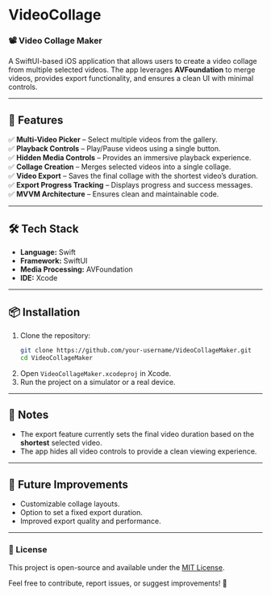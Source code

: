 # VideoCollage
### **📽 Video Collage Maker**  

A SwiftUI-based iOS application that allows users to create a video collage from multiple selected videos. The app leverages **AVFoundation** to merge videos, provides export functionality, and ensures a clean UI with minimal controls.  

---

## **🚀 Features**  
✅ **Multi-Video Picker** – Select multiple videos from the gallery.  
✅ **Playback Controls** – Play/Pause videos using a single button.  
✅ **Hidden Media Controls** – Provides an immersive playback experience.  
✅ **Collage Creation** – Merges selected videos into a single collage.  
✅ **Video Export** – Saves the final collage with the shortest video’s duration.  
✅ **Export Progress Tracking** – Displays progress and success messages.  
✅ **MVVM Architecture** – Ensures clean and maintainable code.  

---

## **🛠 Tech Stack**  
- **Language:** Swift  
- **Framework:** SwiftUI  
- **Media Processing:** AVFoundation  
- **IDE:** Xcode  

---

## **📦 Installation**  
1. Clone the repository:  
   ```bash
   git clone https://github.com/your-username/VideoCollageMaker.git
   cd VideoCollageMaker
   ```
2. Open `VideoCollageMaker.xcodeproj` in Xcode.  
3. Run the project on a simulator or a real device.  

---

## **📌 Notes**  
- The export feature currently sets the final video duration based on the **shortest** selected video.  
- The app hides all video controls to provide a clean viewing experience.  

---

## **📝 Future Improvements**  
- Customizable collage layouts.  
- Option to set a fixed export duration.  
- Improved export quality and performance.  

---

### **📜 License**  
This project is open-source and available under the [MIT License](LICENSE).  

Feel free to contribute, report issues, or suggest improvements! 🚀
